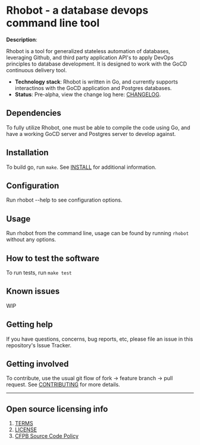 # Rhobot - a database devops command line tool

**Description**:  

Rhobot is a tool for generalized stateless automation of databases, leveraging Github, and third party application API's to apply DevOps principles to database development.  It is designed to work with the GoCD continuous delivery tool.

  - **Technology stack**: Rhobot is written in Go, and currently supports interactinos with the GoCD application and Postgres databases.
  - **Status**:  Pre-alpha, view the change log here: [CHANGELOG](CHANGELOG.md).

## Dependencies

To fully utilize Rhobot, one must be able to compile the code using Go, and have a working GoCD server and Postgres server to develop against.

## Installation

To build go, run `make`.  See [INSTALL](INSTALL.md) for additional information.

## Configuration

Run rhobot --help to see configuration options.

## Usage

Run rhobot from the command line, usage can be found by running `rhobot` without any options.

## How to test the software

To run tests, run `make test`

## Known issues

WIP

## Getting help

If you have questions, concerns, bug reports, etc, please file an issue in this repository's Issue Tracker.

## Getting involved

To contribute, use the usual git flow of fork -> feature branch -> pull request.  See [CONTRIBUTING](CONTRIBUTING.md) for more details.

----

## Open source licensing info
1. [TERMS](TERMS.md)
2. [LICENSE](LICENSE)
3. [CFPB Source Code Policy](https://github.com/cfpb/source-code-policy/)
